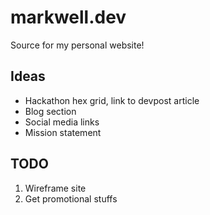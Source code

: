 # markwell.dev
Source for my personal website!

## Ideas
* Hackathon hex grid, link to devpost article
* Blog section
* Social media links
* Mission statement

## TODO
1. Wireframe site
2. Get promotional stuffs
